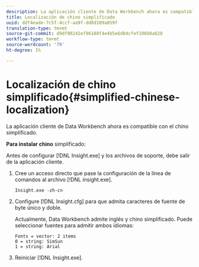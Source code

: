 ```yaml
---
description: La aplicación cliente de Data Workbench ahora es compatible con el chino simplificado.
title: Localización de chino simplificado
uuid: ddf4eade-7c5f-4ccf-aa9f-dd8d109a059f
translation-type: tm+mt
source-git-commit: d9df90242ef96188f4e4b5e6d04cfef196b0a628
workflow-type: tm+mt
source-wordcount: '79'
ht-degree: 1%

---
```



# Localización de chino simplificado{#simplified-chinese-localization}

La aplicación cliente de Data Workbench ahora es compatible con el chino simplificado.

**Para instalar chino** simplificado:

Antes de configurar [!DNL Insight.exe] y los archivos de soporte, debe salir de la aplicación cliente.

1. Cree un acceso directo que pase la configuración de la línea de comandos al archivo [!DNL insight.exe].

   ```
   Insight.exe -zh-cn
   ```

1. Configure [!DNL Insight.cfg] para que admita caracteres de fuente de byte único y doble.

   Actualmente, Data Workbench admite inglés y chino simplificado. Puede seleccionar fuentes para admitir ambos idiomas:

   ```
   Fonts = vector: 2 items 
   0 = string: SimSun 
   1 = string: Arial 
   ```

1. Reiniciar [!DNL Insight.exe].

